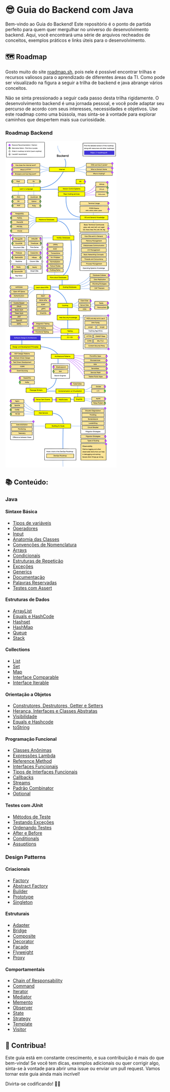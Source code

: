 # 😎 Guia do Backend com Java 

Bem-vindo ao Guia do Backend! Este repositório é o ponto de partida perfeito para quem quer mergulhar no universo do desenvolvimento backend. Aqui, você encontrará uma série de arquivos recheados de conceitos, exemplos práticos e links úteis para o desenvolvimento.

## 🗺️ Roadmap

Gosto muito do site [roadmap.sh](https://roadmap.sh/), pois nele é possível encontrar trilhas e recursos valiosos para o aprendizado de diferentes áreas da TI.  Como pode ser visualizado na figura a seguir a trilha de backend e java abrange vários conceitos. 

Não se sinta pressionado a seguir cada passo desta trilha rigidamente. O desenvolvimento backend é uma jornada pessoal, e você pode adaptar seu percurso de acordo com seus interesses, necessidades e objetivos. Use este roadmap como uma bússola, mas sinta-se à vontade para explorar caminhos que despertem mais sua curiosidade.

### Roadmap Backend
![Trilha Back End](./Imagens/trilha-do-backend.png)

## 📚 Conteúdo:

### Java

#### Sintaxe Básica

- [Tipos de variáveis](./Java/Sintaxe%20Básica/1.%20Tipos-de-variáveis.md)
- [Operadores](./Java/Sintaxe%20Básica/2.%20Operadores.md)
- [Input](./Java/Sintaxe%20Básica/3.%20Input.md)
- [Anatomia das Classes](./Java/Sintaxe%20Básica/4.%20Anatomia-das-classes.md)
- [Convenções de Nomenclatura](./Java/Sintaxe%20Básica/5.%20Convenções-de-nomenclatura.md)
- [Arrays](./Java/Sintaxe%20Básica/6.%20Arrays.md)
- [Condicionais](./Java/Sintaxe%20Básica/7.%20Condicionais.md)
- [Estruturas de Repetição](./Java/Sintaxe%20Básica/8.%20Estruturas-de-Repetição.md)
- [Exceções](./Java/Sintaxe%20Básica/9.%20Exceções.md)
- [Generics](./Java/Sintaxe%20Básica/10.%20Generics.md)
- [Documentação](./Java/Sintaxe%20Básica/11.%20Documentação.md)
- [Palavras Reservadas](./Java/Sintaxe%20Básica/12.%20Palavras-Reservadas.md)
- [Testes com Assert](./Java/Sintaxe%20Básica/13.%20Assert.md)

#### Estruturas de Dados

- [ArrayList](./Java/Estruturas%20de%20Dados/1.%20ArrayList.md)
- [Equals e HashCode](./Java/Estruturas%20de%20Dados/2.%20Equals-HashCode.md)
- [Hashset](./Java/Estruturas%20de%20Dados/3.%20HashSet.md)
- [HashMap](./Java/Estruturas%20de%20Dados/4.%20HashMap.md)
- [Queue](./Java/Estruturas%20de%20Dados/5.%20Queue(Fila,%20LinkedList).md)
- [Stack](./Java/Estruturas%20de%20Dados/6.%20Stack(Pilha).md)

#### Collections

- [List](./Java/Collections/List.md)
- [Set](./Java/Collections/Set.md)
- [Map](./Java/Collections/Map.md)
- [Interface Comparable](./Java/Collections/Comparable.md)
- [Interface Iterable](./Java/Collections/Iterable-Iterator.md)

#### Orientação a Objetos

- [Construtores, Destrutores, Getter e Setters](./Java/Orientação%20a%20Objetos/1.%20Costrutores-Destrutores-Getters-Setters.md)
- [Herança, Interfaces e Classes Abstratas](./Java/Orientação%20a%20Objetos/2.%20Herança-Interfaces-Classes-Abstratas.md)
- [Visibilidade](./Java/Orientação%20a%20Objetos/3.%20Visibilidade.md)
- [Equals e Hashcode](./Java/Orientação%20a%20Objetos/4.%20Equals-HashCode.md)
- [toString](./Java/Orientação%20a%20Objetos/5.%20toString.md)

#### Programação Funcional

- [Classes Anônimas](./Java/Programação%20Funcional/Classe-Anônima.md)
- [Expressões Lambda](./Java/Programação%20Funcional/Expressões-Lambda.md)
- [Reference Method](./Java/Programação%20Funcional/Reference-Method.md)
- [Interfaces Funcionais](./Java/Programação%20Funcional/Interfaces-Funcionais.md)
- [Tipos de Interfaces Funcionais](./Java/Programação%20Funcional/Tipos-de-Interfaces-Funcionais.md)
- [Callbacks](./Java/Programação%20Funcional/Callbacks.md)
- [Streams](./Java/Programação%20Funcional/Operações-do-Stream.md)
- [Padrão Combinator](./Java/Programação%20Funcional/Combinator-Pattern.md)
- [Optional](./Java/Programação%20Funcional/Optional.md)

#### Testes com JUnit

- [Métodos de Teste](./Java/JUnit/Métodos-de-Teste.md)
- [Testando Exceções](./Java/JUnit/Testando-Exceções.md)
- [Ordenando Testes](./Java/JUnit/Ordenando-Testes.md)
- [After e Before](./Java/JUnit/After-Before.md)
- [Conditionals](./Java/JUnit/Conditionals.md)
- [Assuptions](./Java/JUnit/Assumptions.md)

### Design Patterns

#### Criacionais 

- [Factory](./Design%20Patterns/Padrões%20Criacionais/Factory.md)
- [Abstract Factory](./Design%20Patterns/Padrões%20Criacionais/Abstract-Factory.md)
- [Builder](./Design%20Patterns/Padrões%20Criacionais/Builder.md)
- [Prototype](./Design%20Patterns/Padrões%20Criacionais/Prototype.md)
- [Singleton](./Design%20Patterns/Padrões%20Criacionais/Singleton.md)

#### Estruturais

- [Adapter](./Design%20Patterns/Padrões%20Estruturais/Adapter.md)
- [Bridge](./Design%20Patterns/Padrões%20Estruturais/Bridge.md)
- [Composite](./Design%20Patterns/Padrões%20Estruturais/Composite.md)
- [Decorator](./Design%20Patterns/Padrões%20Estruturais/Decorator.md)
- [Facade](./Design%20Patterns/Padrões%20Estruturais/Facade.md)
- [Flyweight](./Design%20Patterns/Padrões%20Estruturais/Flyweight.md)
- [Proxy](./Design%20Patterns/Padrões%20Estruturais/Proxy.md)

#### Comportamentais

- [Chain of Responsability](./Design%20Patterns/Padrões%20Comportamentais/Chain%20of%20Responsability.md)
- [Command](./Design%20Patterns/Padrões%20Comportamentais/Command.md)
- [Iterator](./Design%20Patterns/Padrões%20Comportamentais/Iterator.md)
- [Mediator](./Design%20Patterns/Padrões%20Comportamentais/Mediator.md)
- [Memento](./Design%20Patterns/Padrões%20Comportamentais/Memento.md)
- [Observer](./Design%20Patterns/Padrões%20Comportamentais/Observer.md)
- [State](./Design%20Patterns/Padrões%20Comportamentais/State.md)
- [Strategy](./Design%20Patterns/Padrões%20Comportamentais/Strategy.md)
- [Template](./Design%20Patterns/Padrões%20Comportamentais/Template.md)
- [Visitor](./Design%20Patterns/Padrões%20Comportamentais/Visitor.md)

## 🤝 Contribua!

Este guia está em constante crescimento, e sua contribuição é mais do que bem-vinda! Se você tem dicas, exemplos adicionais ou quer corrigir algo, sinta-se à vontade para abrir uma issue ou enviar um pull request. Vamos tornar este guia ainda mais incrível!

Divirta-se codificando! 🚀✨